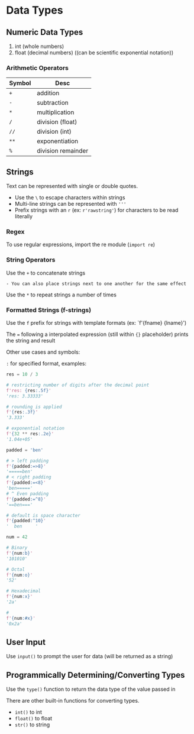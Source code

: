 # Data Types

## Numeric Data Types

1. int (whole numbers)
2. float (decimal numbers) ((can be scientific exponential notation))

### Arithmetic Operators

| Symbol | Desc               |
| ------ | ------------------ |
| `+`    | addition           |
| `-`    | subtraction        |
| `*`    | multiplication     |
| `/`    | division (float)   |
| `//`   | division (int)     |
| `**`   | exponentiation     |
| `%`    | division remainder |

## Strings

Text can be represented with single or double quotes.

- Use the `\` to escape characters within strings
- Multi-line strings can be represented with `'''`
- Prefix strings with an `r` (ex: `r'rawstring'`) for characters to be read literally

### Regex

To use regular expressions, import the re module (`import re`)

### String Operators

Use the `+` to concatenate strings

    - You can also place strings next to one another for the same effect

Use the `*` to repeat strings a number of times

### Formatted Strings (f-strings)

Use the `f` prefix for strings with template formats (ex: `f'{fname} {lname}')

The `=` following a interpolated expression (still within `{}` placeholder) prints the string and result

Other use cases and symbols:

`:` for specified format, examples:

```py
res = 10 / 3

# restricting number of digits after the decimal point
f'res: {res:.5f}'
'res: 3.33333'

# rounding is applied
f'{res:.3f}'
'3.333'

# exponential notation
f'{32 ** res:.2e}'
'1.04e+05'

padded = 'ben'

# > left padding
f'{padded:=>8}'
'=====ben'
# < right padding
f'{padded:=<8}'
'ben====='
# ^ Even padding
f'{padded:=^8}'
'==ben==='

# default is space character
f'{padded:^10}'
'  ben     '

num = 42

# Binary
f'{num:b}'
'101010'

# Octal
f'{num:o}'
'52'

# Hexadecimal
f'{num:x}'
'2a'

#
f'{num:#x}'
'0x2a'
```

## User Input

Use `input()` to prompt the user for data (will be returned as a string)

## Programmically Determining/Converting Types

Use the `type()` function to return the data type of the value passed in

There are other built-in functions for converting types.

- `int()` to int
- `float()` to float
- `str()` to string
